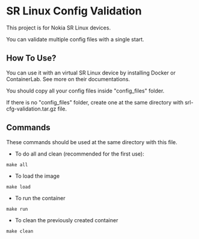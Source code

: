 # SR Linux Config Validation

This project is for Nokia SR Linux devices.

You can validate multiple config files with a single start.

## How To Use?

You can use it with an virtual SR Linux device by installing Docker or ContainerLab. See more on their documentations.

You should copy all your config files inside "config_files" folder.

If there is no "config_files" folder, create one at the same directory with srl-cfg-validation.tar.gz file.

## Commands

These commands should be used at the same directory with this file.

- To do all and clean (recommended for the first use):
```
make all
```

- To load the image
```
make load
```

- To run the container
```
make run
```

- To clean the previously created container
```
make clean
```
